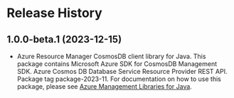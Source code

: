 # Release History

## 1.0.0-beta.1 (2023-12-15)

- Azure Resource Manager CosmosDB client library for Java. This package contains Microsoft Azure SDK for CosmosDB Management SDK. Azure Cosmos DB Database Service Resource Provider REST API. Package tag package-2023-11. For documentation on how to use this package, please see [Azure Management Libraries for Java](https://aka.ms/azsdk/java/mgmt).
